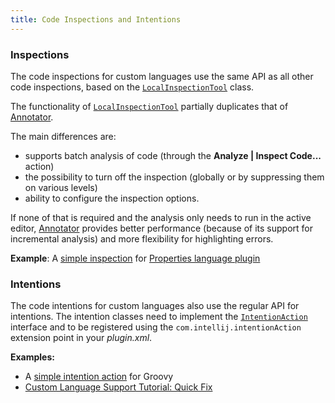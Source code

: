 ```yaml
---
title: Code Inspections and Intentions
---
```


### Inspections

The code inspections for custom languages use the same API as all other code inspections, based on the
[`LocalInspectionTool`](upsource:///platform/analysis-api/src/com/intellij/codeInspection/LocalInspectionTool.java)
class.

The functionality of
[`LocalInspectionTool`](upsource:///platform/analysis-api/src/com/intellij/codeInspection/LocalInspectionTool.java)
partially duplicates that of
[Annotator](./syntax_highlighting_and_error_highlighting.md#annotator).

The main differences are:
- supports batch analysis of code (through the **Analyze \| Inspect Code...** action)
- the possibility to turn off the inspection (globally or by suppressing them on various levels) 
- ability to configure the inspection options.

If none of that is required and the analysis only needs to run in the active editor,
[Annotator](./syntax_highlighting_and_error_highlighting.md#annotator)
provides better performance (because of its support for incremental analysis) and more flexibility for highlighting errors.

**Example**:
A
[simple inspection](upsource:///plugins/properties/properties-psi-impl/src/com/intellij/codeInspection/TrailingSpacesInPropertyInspection.java)
for
[Properties language plugin](upsource:///plugins/properties/)


### Intentions

The code intentions for custom languages also use the regular API for intentions.
The intention classes need to implement the
[`IntentionAction`](upsource:///platform/analysis-api/src/com/intellij/codeInsight/intention/IntentionAction.java)
interface and to be registered using the `com.intellij.intentionAction` extension point in your *plugin.xml*.

**Examples:**
- A [simple intention action](upsource:///plugins/groovy/src/org/jetbrains/plugins/groovy/intentions/control/SplitIfIntention.java) for Groovy
- [Custom Language Support Tutorial: Quick Fix](/tutorials/custom_language_support/quick_fix.md)
